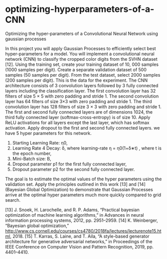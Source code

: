 # optimizing-hyperparameters-of-a-CNN
Optimizing the hyper-parameters of a Convolutional Neural Network using gaussian processes

In this project you will apply Gaussian Processes to efficiently select best hyper-parameters for a
model. You will implement a convolutional neural network (CNN) to classify the cropped color
digits from the SVHN dataset [12]. Using the training set, create your training dataset of 10, 000
samples (1000 samples per digit). Create a separate validation dataset of 500 samples (50 samples
per digit). From the test dataset, select 2000 samples (200 samples per digit). This is the data for
the experiment. The CNN architecture consists of 3 convolution layers followed by 3 fully connected
layers including the classification layer. The first convolution layer has 32 filters of size 5 × 5 with
zero padding and stride 1. The second convolution layer has 64 filters of size 3×3 with zero padding
and stride 1. The third convolution layer has 128 filters of size 3 × 3 with zero padding and stride 1. The first and second fully connected layers are of dimensions 1024, the third fully connected
layer (softmax-cross-entropy) is of size 10. Apply ReLU activations for all layers except the last
layer, which has softmax activation. Apply dropout to the first and second fully connected layers.
we have 5 hyper parameters for this network. 
1. Starting Learning Rate: η0, 
2. Learning Rate 4 Decay: δ, where learning-rate η = η0(1+δ∗t) , where t is the epoch number, 
3. Mini-Batch size: B,
4. Dropout parameter p1 for the first fully connected layer, 
5. Dropout parameter p2 for the second fully connected layer. 

The goal is to estimate the optimal values of the hyper parameters
using the validation set. Apply the principles outlined in this work [13] and [14] (Bayesian Global
Optimization) to demonstrate that Gaussian Processes arrive at the optimal hyper parameters much
more quickly compared to grid search.

[13] J. Snoek, H. Larochelle, and R. P. Adams, “Practical bayesian optimization of machine learning algorithms,”
in Advances in neural information processing systems, 2012, pp. 2951–2959.
[14] K. Weinberger, “Bayesian global optimization,” http://www.cs.cornell.edu/courses/cs4780/2018fa/lectures/lecturenote15.html,
2018.
[15] T. Karras, S. Laine, and T. Aila, “A style-based generator architecture for generative adversarial networks,” in
Proceedings of the IEEE Conference on Computer Vision and Pattern Recognition, 2019, pp. 4401–4410.
